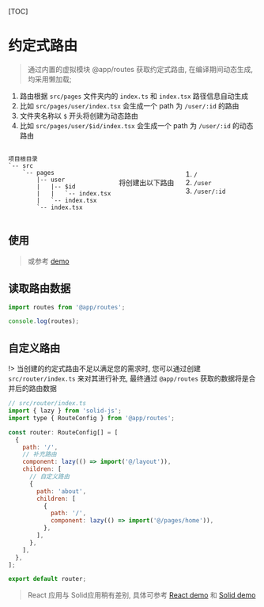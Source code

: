 [TOC]

# 约定式路由

> 通过内置的虚拟模块 @app/routes 获取约定式路由, 在编译期间动态生成,均采用懒加载;

1. 路由根据 `src/pages` 文件夹内的 `index.ts` 和 `index.tsx` 路径信息自动生成
2. 比如 `src/pages/user/index.tsx` 会生成一个 path 为 `/user/:id` 的路由
3. 文件夹名称以 `$` 开头将创建为动态路由
4. 比如 `src/pages/user/$id/index.tsx` 会生成一个 path 为 `/user/:id` 的动态路由

<div style="display:flex;gap: 16px;align-items:center;">

<div>

```treeview
项目根目录
`-- src
    `-- pages
        |-- user
        |   |-- $id
        |   |   `-- index.tsx
        |   `-- index.tsx
        `-- index.tsx
```

</div>

将创建出以下路由

1. `/`
2. `/user`
3. `/user/:id`

</div>

## 使用

> 或参考 [demo](https://github.com/monako97/demo-micro-app-solid)

## 读取路由数据

```ts
import routes from '@app/routes';

console.log(routes);
```

## 自定义路由

!> 当创建的约定式路由不足以满足您的需求时, 您可以通过创建 `src/router/index.ts` 来对其进行补充, 最终通过 `@app/routes` 获取的数据将是合并后的路由数据

```js
// src/router/index.ts
import { lazy } from 'solid-js';
import type { RouteConfig } from '@app/routes';

const router: RouteConfig[] = [
  {
    path: '/',
    // 补充路由
    component: lazy(() => import('@/layout')),
    children: [
      // 自定义路由
      {
        path: 'about',
        children: [
          {
            path: '/',
            component: lazy(() => import('@/pages/home')),
          },
        ],
      },
    ],
  },
];

export default router;
```

> React 应用与 Solid应用稍有差别, 具体可参考 [React demo](https://github.com/monako97/demo-micro-app-react) 和 [Solid demo](https://github.com/monako97/demo-micro-app-solid)

